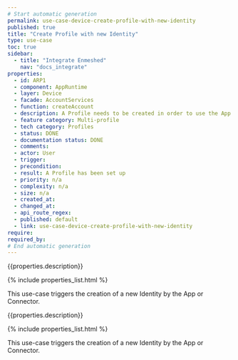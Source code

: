 ```yaml
---
# Start automatic generation
permalink: use-case-device-create-profile-with-new-identity
published: true
title: "Create Profile with new Identity"
type: use-case
toc: true
sidebar:
  - title: "Integrate Enmeshed"
    nav: "docs_integrate"
properties:
  - id: ARP1
  - component: AppRuntime
  - layer: Device
  - facade: AccountServices
  - function: createAccount
  - description: A Profile needs to be created in order to use the App. Without a Profile, a very limited set of features is available. In order to create a Profile, the App's privacy policy and possibly end-user license agreements needs to be accepted.
  - feature category: Multi-profile
  - tech category: Profiles
  - status: DONE
  - documentation status: DONE
  - comments:
  - actor: User
  - trigger:
  - precondition:
  - result: A Profile has been set up
  - priority: n/a
  - complexity: n/a
  - size: n/a
  - created_at:
  - changed_at:
  - api_route_regex:
  - published: default
  - link: use-case-device-create-profile-with-new-identity
require:
required_by:
# End automatic generation
---
```


{{properties.description}}

{% include properties_list.html %}

This use-case triggers the creation of a new Identity by the App or Connector.

{{properties.description}}

{% include properties_list.html %}

This use-case triggers the creation of a new Identity by the App or Connector.
